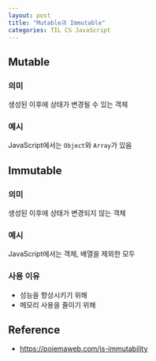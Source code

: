 ```yaml
---
layout: post
title: "Mutable과 Immutable"
categories: TIL CS JavaScript
---
```


## Mutable

### 의미

생성된 이후에 상태가 변경될 수 있는 객체

### 예시

JavaScript에서는 `Object`와 `Array`가 있음

## Immutable

### 의미

생성된 이후에 상태가 변경되지 않는 객체

### 예시

JavaScript에서는 객체, 배열을 제외한 모두

### 사용 이유

- 성능을 향상시키기 위해
- 메모리 사용을 줄이기 위해

## Reference

- https://poiemaweb.com/js-immutability
